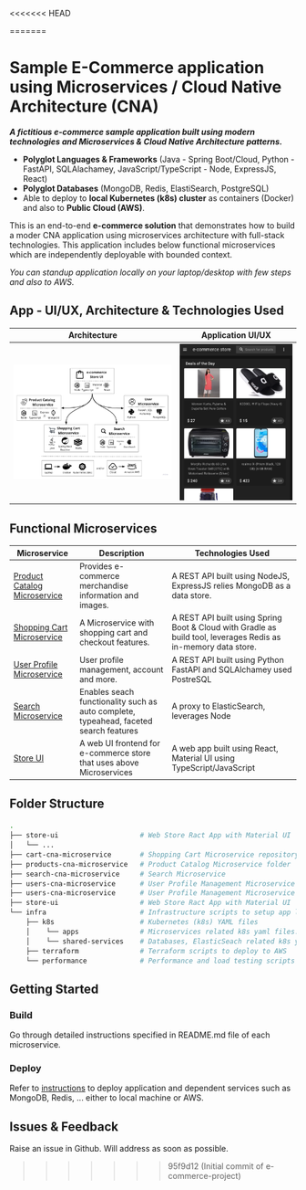 <<<<<<< HEAD

=======
# Sample E-Commerce application using Microservices / Cloud Native Architecture (CNA)
**_A fictitious e-commerce sample application built using modern technologies and  Microservices & Cloud Native Architecture patterns._**
- **Polyglot Languages & Frameworks** (Java - Spring Boot/Cloud, Python - FastAPI, SQLAlachamey, JavaScript/TypeScript - Node, ExpressJS, React)
- **Polyglot Databases** (MongoDB, Redis, ElastiSearch, PostgreSQL)
- Able to deploy to **local Kubernetes (k8s) cluster** as containers (Docker) and also to **Public Cloud (AWS)**.

This is an end-to-end **e-commerce solution** that demonstrates how to build a moder CNA application using microservices architecture with full-stack technologies. This application includes below functional microservices which are independently deployable with bounded context.

_You can standup application locally on your laptop/desktop with few steps and also to AWS._

## App -  UI/UX, Architecture & Technologies Used

Architecture         |  Application UI/UX
:-------------------------:|:-------------------------:
<img src="architecture.png" alt="Architecture"> | <img src="app-showcase.png" alt="Application UI"> 

## Functional Microservices
| Microservice  | Description | Technologies Used |
| --- | --- | --- |
| [Product Catalog Microservice](products-cna-microservice/README.md) | Provides e-commerce merchandise information and images. | A REST API built using NodeJS, ExpressJS relies MongoDB as a data store. | 
| [Shopping Cart Microservice](cart-cna-microservice/README.md) |  A Microservice with shopping cart and checkout features. | A REST API built using Spring Boot & Cloud with Gradle as build tool, leverages Redis as in-memory data store. |
| [User Profile Microservice](users-cna-microservice/README.md) | User profile management, account and more. | A REST API built using Python FastAPI and SQLAlchamey used PostreSQL   |
| [Search Microservice](search-cna-microservice/README.md) | Enables seach functionality such as auto complete, typeahead, faceted search features | A proxy to ElasticSearch, leverages Node|
| [Store UI](store-ui/README.md) | A web UI frontend for e-commerce store that uses above Microservices | A web app built using React, Material UI using TypeScript/JavaScript|

## Folder Structure
```bash
.
├── store-ui                    # Web Store Ract App with Material UI
│   └── ...
├── cart-cna-microservice       # Shopping Cart Microservice repository
├── products-cna-microservice   # Product Catalog Microservice folder
├── search-cna-microservice     # Search Microservice
├── users-cna-microservice      # User Profile Management Microservice
├── users-cna-microservice      # User Profile Management Microservice
├── store-ui                    # Web Store Ract App with Material UI
└── infra                       # Infrastructure scripts to setup app locally & cloud
    ├── k8s                     # Kubernetes (k8s) YAML files
    │    └── apps               # Microservices related k8s yaml files.
    │    └── shared-services    # Databases, ElasticSeach related k8s yaml files.
    ├── terraform               # Terraform scripts to deploy to AWS
    └── performance             # Performance and load testing scripts
```

## Getting Started

### Build
Go through detailed instructions specified in README.md file of each microservice.

### Deploy
Refer to [instructions](infra/README.md) to deploy application and dependent services such as MongoDB, Redis, ... either to local machine or AWS.

## Issues & Feedback
Raise an issue in Github. Will address as soon as possible.
>>>>>>> 95f9d12 (Initial commit of e-commerce-project)
